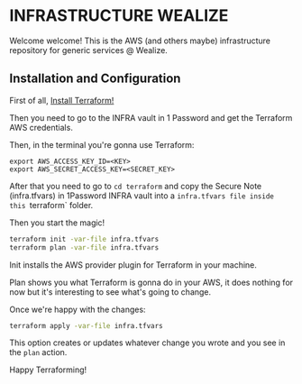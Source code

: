 # INFRASTRUCTURE WEALIZE

Welcome welcome! This is the AWS (and others maybe) infrastructure repository for generic services @ Wealize.

## Installation and Configuration

First of all, [Install Terraform!](https://learn.hashicorp.com/terraform/getting-started/install.html)

Then you need to go to the INFRA vault in 1 Password and get the Terraform AWS credentials.

Then, in the terminal you're gonna use Terraform:

```
export AWS_ACCESS_KEY_ID=<KEY>
export AWS_SECRET_ACCESS_KEY=<SECRET_KEY>
```

After that you need to go to `cd terraform` and copy the Secure Note (infra.tfvars) in 1Password INFRA vault into a `infra.tfvars file inside this `terraform` folder.

Then you start the magic!

```bash
terraform init -var-file infra.tfvars
terraform plan -var-file infra.tfvars
```

Init installs the AWS provider plugin for Terraform in your machine.

Plan shows you what Terraform is gonna do in your AWS, it does nothing for now but it's interesting to see what's going to change.

Once we're happy with the changes:

```bash
terraform apply -var-file infra.tfvars
```

This option creates or updates whatever change you wrote and you see in the `plan` action.

Happy Terraforming!
